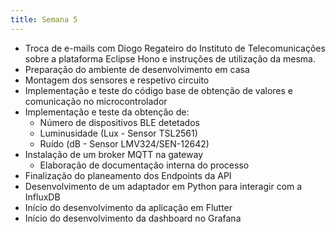 ```yaml
---
title: Semana 5
---
```


- Troca de e-mails com Diogo Regateiro do Instituto de Telecomunicações sobre a plataforma Eclipse Hono e instruções de utilização da mesma.
- Preparação do ambiente de desenvolvimento em casa
- Montagem dos sensores e respetivo circuito
- Implementação e teste do código base de obtenção de valores e comunicação no microcontrolador
- Implementação e teste da obtenção de:
    - Número de dispositivos BLE detetados
    - Luminusidade (Lux - Sensor TSL2561)
    - Ruído (dB - Sensor LMV324/SEN-12642)
- Instalação de um broker MQTT na gateway
    - Elaboração de documentação interna do processo
- Finalização do planeamento dos Endpoints da API
- Desenvolvimento de um adaptador em Python para interagir com a InfluxDB
- Início do desenvolvimento da aplicação em Flutter
- Início do desenvolvimento da dashboard no Grafana
